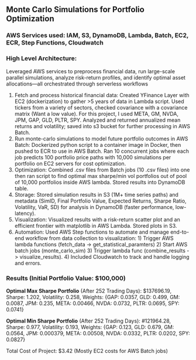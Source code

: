 ## Monte Carlo Simulations for Portfolio Optimization

### AWS Services used: IAM, S3, DynamoDB, Lambda, Batch, EC2, ECR, Step Functions, Cloudwatch
### High Level Architecture: 
Leveraged AWS services to preprocess financial data, run large-scale parallel simulations, analyze risk-return profiles, and identify optimal asset allocations—all orchestrated through serverless workflows
1. Fetch and process historical financial data: Created YFinance Layer with EC2 (dockerization) to gather >5 years of data in Lambda script. Used tickers from a variety of sectors, checked covariance with a covariance matrix (Want a low value). For this project, I used META, GM, NVDA, JPM, GAP, GLD, PLTR, SPY. Analyzed and returned annualized mean returns and volatility; saved into s3 bucket for further processing in AWS Batch.
2. Run monte-carlo simulations to model future portfolio outcomes in AWS Batch: Dockerized python script to a container image in Docker, then pushed to ECR to use in AWS Batch. Ran 10 concurrent jobs where each job predicts 100 portfolio price paths with 10,000 simulations per portfolio on EC2 servers for cost optimization.
3. Optimization: Combined .csv files from Batch jobs (10 .csv files) into one then ran script to find optimal max sharpe/min vol portfolios out of pool of 10,000 portfolios inside AWS lambda. Stored results into DynamoDB table.
4. Storage: Stored simulation results in S3 (1M+ time series paths) and metadata (SimID, Final Portfolio Value, Expected Returns, Sharpe Ratio, Volatility, VaR, SD) for analysis in DynamoDB (faster performance, low-latency).
5. Visualization: Visualized results with a risk-return scatter plot and an efficient frontier with matplotlib in AWS Lambda. Stored plots in S3.
6. Automation: Used AWS Step functions to automate and manage end-to-end workflow from data collection to visualization: 1) Trigger AWS lambda functions (fetch_data -> get_statistical_paramters) 2) Start AWS batch jobs (monte_carlo_sim) 3) Trigger lambda func (combine_results -> visualize_results). 4) Included Cloudwatch to track and handle logging and errors.

### Results (Initial Portfolio Value: $100,000)
**Optimal Max Sharpe Portfolio** (After 252 Trading Days): $137696.19, Sharpe: 1.202, Volatility: 0.258, Weights: {GAP: 0.0357, GLD: 0.499, GM: 0.0087, JPM: 0.235, META: 0.00466, NVDA: 0.0732, PLTR: 0.0695, SPY: 0.0741}

**Optimal Min Sharpe Portfolio** (After 252 Trading Days): #121964.28, Sharpe: 0.977, Volatility: 0.193, Weights: {GAP: 0.123, GLD: 0.679, GM: 0.0564, JPM: 0.000379, META: 0.00508, NVDA: 0.0332, PLTR: 0.0202, SPY: 0.0827}

Total Cost of Project: $3.42 (Mostly EC2 costs for AWS Batch jobs)


